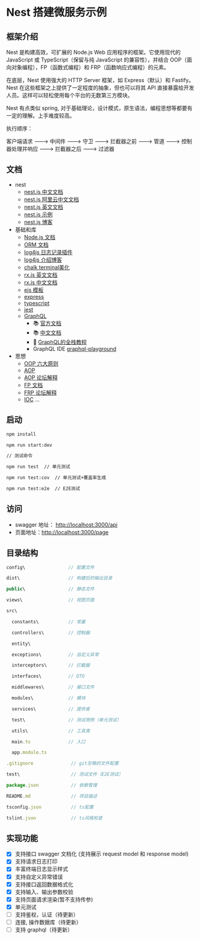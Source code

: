 # Nest 搭建微服务示例

## 框架介绍

Nest 是构建高效，可扩展的 Node.js Web 应用程序的框架。它使用现代的 JavaScript 或 TypeScript（保留与纯 JavaScript 的兼容性），并结合 OOP（面向对象编程），FP（函数式编程）和 FRP（函数响应式编程）的元素。

在底层，Nest 使用强大的 HTTP Server 框架，如 Express（默认）和 Fastify。Nest 在这些框架之上提供了一定程度的抽象，但也可以将其 API 直接暴露给开发人员。这样可以轻松使用每个平台的无数第三方模块。

Nest 有点类似 spring, 对于基础理论，设计模式，原生语法，编程思想等都要有一定的理解。上手难度较高。

执行顺序：

客户端请求 ---> 中间件 ---> 守卫 ---> 拦截器之前 ---> 管道 ---> 控制器处理并响应 ---> 拦截器之后 ---> 过滤器

## 文档

- nest
  - [nest.js  中文文档](https://docs.nestjs.cn/)
  - [nest.js 阿里云中文文档](https://cloud.tencent.com/developer/section/1490222)
  - [nest.js  英文文档](https://nestjs.com/)
  - [nest.js 示例](https://github.com/nestjs/nest/tree/master/sample)
  - [nest.js 博客](https://github.com/dzzzzzy/Nestjs-Learning)
- 基础和库
  - [Node.js 文档](http://nodejs.cn/api/)
  - [ORM 文档](http://typeorm.io/#/)
  - [log4js 日志记录插件](https://github.com/log4js-node/log4js-node)
  - [log4js 介绍博客](https://juejin.im/post/57b962af7db2a200542a0fb3#heading-9)
  - [chalk terminal美化](https://github.com/chalk/chalk)
  - [rx.js 英文文档](https://rxjs-dev.firebaseapp.com/guide/overview)
  - [rx.js 中文文档](https://rxjs-cn.github.io/learn-rxjs-operators/about/)
  - [ejs 模板](https://ejs.bootcss.com/)
  - [express](https://expressjs.com/)
  - [typescript](https://www.tslang.cn/docs/home.html)
  - [jest](https://jestjs.io/)
  - [GraphQL](https://github.com/graphql/graphql-js)
    - 📚 [官方文档](https://graphql.org)
    - 📚 [中文文档](https://graphql.cn)
    - 🏫 [GraphQL的全栈教程](https://www.howtographql.com/)
    - GraphQL IDE [graphql-playground](https://github.com/prisma/graphql-playground)
- 思想
  - [OOP 六大原则](https://www.jianshu.com/p/f2c2250cc33b)
  - [AOP](https://zh.wikipedia.org/wiki/%E9%9D%A2%E5%90%91%E5%88%87%E9%9D%A2%E7%9A%84%E7%A8%8B%E5%BA%8F%E8%AE%BE%E8%AE%A1)
  - [AOP 论坛解释](https://www.zhihu.com/question/24863332)
  - [FP 文档](https://llh911001.gitbooks.io/mostly-adequate-guide-chinese/content/)
  - [FRP 论坛解释](https://juejin.im/post/5996faa46fb9a024747edce4)
  - [IOC](https://www.geekjc.com/post/5c3448e41ee6dd2e881140dd#6.)
...

## 启动

```bash
npm install

npm run start:dev

// 测试命令

npm run test  // 单元测试

npm run test:cov  // 单元测试+覆盖率生成

npm run test:e2e  // E2E测试
```

## 访问

- swagger 地址： <http://localhost:3000/api>
- 页面地址：<http://localhost:3000/page>

## 目录结构

```js
config\                // 配置文件

dist\                  // 构建后的输出目录

public\                // 静态文件

views\                 // 视图页面

src\

  constants\           // 常量

  controllers\         // 控制器

  entity\

  exceptions\          // 自定义异常

  interceptors\        // 拦截器

  interfaces\          // DTO

  middlewares\         // 接口文件

  modules\             // 模块

  services\            // 提供者

  test\                // 测试用例（单元测试）

  utils\               // 工具类

  main.ts              // 入口

  app.module.ts

.gitignore              // git忽略的文件配置

test\                   // 测试文件（E2E测试）

package.json            // 依赖管理

README.md               // 项目描述

tsconfig.json           // ts配置

tslint.json             // ts风格检查

```

## 实现功能

- [x] 支持接口 swagger 文档化 (支持展示 request model 和 response model)
- [x] 支持请求日志打印
- [x] 丰富终端日志显示样式
- [x] 支持自定义异常错误
- [x] 支持接口返回数据格式化
- [x] 支持输入、输出参数校验
- [x] 支持页面请求渲染(暂不支持传参)
- [x] 单元测试
- [ ] 支持鉴权，认证（待更新）
- [ ] 连接, 操作数据库（待更新）
- [ ] 支持 graphql（待更新）
